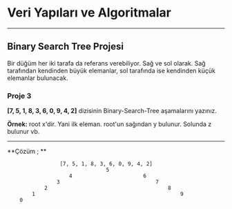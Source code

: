 # Veri Yapıları ve Algoritmalar

------------

## Binary Search Tree Projesi
Bir düğüm her iki tarafa da referans verebiliyor. Sağ ve sol olarak. Sağ tarafından kendinden büyük elemanlar, sol tarafında ise kendinden küçük elemanlar bulunacak.

### Proje 3

**[7, 5, 1, 8, 3, 6, 0, 9, 4, 2]** dizisinin Binary-Search-Tree aşamalarını yazınız.

**Örnek:** root x'dir. Yani ilk eleman. root'un sağından y bulunur. Solunda z bulunur vb.

------------
**Çözüm ; **

					 [7, 5, 1, 8, 3, 6, 0, 9, 4, 2]
					 				5
						4						6
					3								7
				2										8
			1												9
		0
